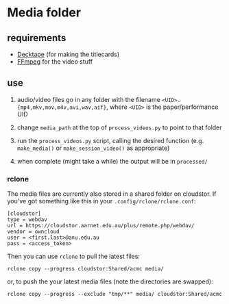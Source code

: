 # Media folder

## requirements

- [Decktape](https://github.com/astefanutti/decktape) (for making the titlecards)
- [FFmpeg](http://ffmpeg.org/) for the video stuff

## use

1. audio/video files go in any folder with the filename
   `<UID>.{mp4,mkv,mov,m4v,avi,wav,aif}`, where `<UID>` is the paper/performance
   UID

2. change `media_path` at the top of `process_videos.py` to point to that folder

3. run the `process_videos.py` script, calling the desired function (e.g.
   `make_media()` or `make_session_video()` as appropriate)

4. when complete (might take a while) the output will be in `processed/`

### rclone

The media files are currently also stored in a shared folder on cloudstor. If
you've got something like this in your `.config/rclone/rclone.conf`:

```config
[cloudstor]
type = webdav
url = https://cloudstor.aarnet.edu.au/plus/remote.php/webdav/
vendor = owncloud
user = <first.last>@anu.edu.au
pass = <access_token>
```

Then you can use `rclone` to pull the latest files:

    rclone copy --progress cloudstor:Shared/acmc media/

or, to push the your latest media files (note the directories are swapped):

    rclone copy --progress --exclude "tmp/**" media/ cloudstor:Shared/acmc
